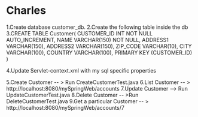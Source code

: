 # Charles

1.Create database customer_db.
2.Create the following table inside the db
3.CREATE TABLE Customer( CUSTOMER_ID INT NOT NULL AUTO_INCREMENT, NAME VARCHAR(150) NOT NULL, ADDRESS1 VARCHAR(150), ADDRESS2 VARCHAR(150), ZIP_CODE VARCHAR(10), CITY VARCHAR(100), COUNTRY VARCHAR(100), PRIMARY KEY (CUSTOMER_ID) )

4.Update Servlet-context.xml with my sql specific properties

5.Create Customer -- > Run CreateCustomerTest.java
6.List Customer -- > http://localhost:8080/mySpringWeb/accounts
7.Update Customer --> Run UpdateCustomerTest.java
8.Delete Customer -- >Run DeleteCustomerTest.java
9.Get a particular Customer -- > http://localhost:8080/mySpringWeb/accounts/7
